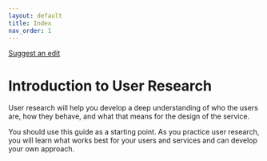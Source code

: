 ```yaml
---
layout: default
title: Index
nav_order: 1
---
```


[Suggest an edit](https://github.com/dlevineBC/Service-Pattern-Test/issues/new)

# Introduction to User Research

User research will help you develop a deep understanding of who the users are, how they behave, and what that means for the design of the service.

You should use this guide as a starting point. As you practice user research, you will learn what works best for your users and services and can develop your own approach.



